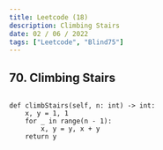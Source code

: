 ```yaml
---
title: Leetcode (18)
description: Climbing Stairs
date: 02 / 06 / 2022
tags: ["Leetcode", "Blind75"]
---
```


<h2>70. Climbing Stairs</h2>

<pre><code class="language-python">
def climbStairs(self, n: int) -> int:
    x, y = 1, 1
    for _ in range(n - 1):
        x, y = y, x + y
    return y
</code></pre>
<br/>
<br/>

